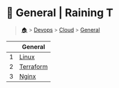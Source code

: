 # 🍆 General  | Raining T

> [🏠](/.) > [Devops](/./devops) > [Cloud](/./devops/cloud) > [General](/./devops/cloud/General)

<table><thead><tr><th></th><th>General</th></tr></thead><tbody><tr><td>1</td><td><a href=".//devops/cloud/General/00-Linux">Linux</a></td></tr><tr><td>2</td><td><a href=".//devops/cloud/General/01-Terraform">Terraform</a></td></tr><tr><td>3</td><td><a href=".//devops/cloud/General/02-Nginx">Nginx</a></td></tr></tbody></table>

